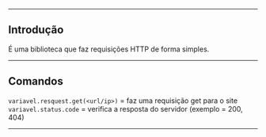 ___
## Introdução

É uma biblioteca que faz requisições HTTP de forma simples.

___
## Comandos

`variavel.resquest.get(<url/ip>)` = faz uma requisição get para o site 
`variavel.status.code` = verifica a resposta do servidor (exemplo = 200, 404)

___